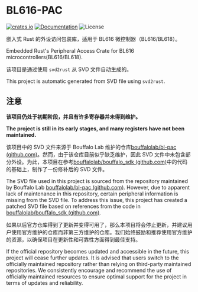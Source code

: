 # BL616-PAC

[![crates.io](https://img.shields.io/crates/v/bl61x-pac.svg)](https://crates.io/crates/bl61x-pac)
[![Documentation](https://docs.rs/bl61x-pac/badge.svg)](https://docs.rs/bl61x-pac)
![License](https://img.shields.io/crates/l/bl61x-pac.svg)

嵌入式 Rust 的外设访问包装库，适用于 BL616 微控制器（BL616/BL618）。

Embedded Rust's Peripheral Access Crate for BL616 microcontrollers(BL616/BL618).

该项目是通过使用 `svd2rust` 从 SVD 文件自动生成的。

This project is automatic generated from SVD file using `svd2rust`.

## 注意

**该项目仍处于初期阶段，并且有许多寄存器并未得到维护。**

**The project is still in its early stages, and many registers have not been maintained.**

该项目中的 SVD 文件来源于 Bouffalo Lab 维护的仓库[bouffalolab/bl-pac (github.com)](https://github.com/bouffalolab/bl-pac)。然而，由于该仓库目前似乎缺乏维护，因此 SVD 文件中未包含部分外设。为此，本项目在参考[bouffalolab/bouffalo_sdk (github.com)](https://github.com/bouffalolab/bouffalo_sdk)中的代码的基础上，制作了一份修补后的 SVD 文件。

The SVD file used in this project is sourced from the repository maintained by Bouffalo Lab [bouffalolab/bl-pac (github.com)](https://github.com/bouffalolab/bl-pac). However, due to apparent lack of maintenance in this repository, certain peripheral information is missing from the SVD file. To address this issue, this project has created a patched SVD file based on references from the code in [bouffalolab/bouffalo_sdk (github.com)](https://github.com/bouffalolab/bouffalo_sdk).

如果以后官方仓库得到了更新并变得可用了，那么本项目将会停止更新，并建议用户使用官方维护的仓库而非第三方维护的仓库。我们始终鼓励和推荐使用官方维护的资源，以确保项目在更新性和可靠性方面得到最佳支持。

If the official repository becomes updated and accessible in the future, this project will cease further updates. It is advised that users switch to the officially maintained repository rather than relying on third-party maintained repositories. We consistently encourage and recommend the use of officially maintained resources to ensure optimal support for the project in terms of updates and reliability.